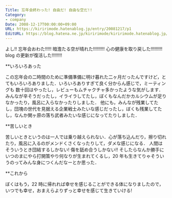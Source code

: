```yaml
---
Title: 忘年会終わった! 自由だ! 自由な空だ!!
Category:
- company
Date: 2008-12-17T00:00:00+09:00
URL: https://kiririmode.hatenablog.jp/entry/20081217/p1
EditURL: https://blog.hatena.ne.jp/kiririmode/kiririmode.hatenablog.jp/atom/entry/8454420450078213739
---
```



よし!! 忘年会おわた!!!!! 暗澹たる空が晴れた!!!!!!!!! 心の健康を取り戻した!!!!!!!!! blog の更新が復活した!!!!!!!!

**いろいろあった

この忘年会の二時間のために準備準備に明け暮れた二ヶ月だったんですけど，とてもいろいろありました．いろいろありすぎて良く分からん感じで，ミーティングも 数十回はやったし，レビューもムチャクチャ多かったような気がします．みんなが辛そうだったし，イライラしてたし，ぼくもなんだかカルシウムが足りなかったり，風呂に入らなかったりしました．
他にも，みんなが残業してたし，団塊の世代を見据える企業戦士みたいな感じだったし，ぼくも残業してたし，なんか関ヶ原の落ち武者みたいな感じになってたりしました．

**苦しいとき

苦しいときというのは一人では乗り越えられない．心が落ち込んだり，擦り切れたり，風呂に入るのがメンドくさくなったりして，ダメな感じになる．
人間はそういうとき団結するしかない! 傷を舐め合うしかない!! そしたらなんか勝手にいつのまにやら打開策やり何なりが生まれてくるし，20 年も生きてりゃそういうのってみんな身につくんだなーとか思った．

**これから

ぼくはもう，22 時に帰れれば幸せを感じることができる体になりましたので，いつでも幸せ，おまえらよりずっと幸せを感じて生きていける! 

